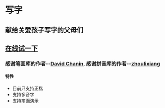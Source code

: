 # 写字
## 献给关爱孩子写字的父母们
## [在线试一下](https://dabeng.github.io/xiezi/)
### 感谢笔画库的作者--[David Chanin](https://github.com/chanind/hanzi-writer), 感谢拼音库的作者--[zhoulixiang](https://github.com/zh-lx/pinyin-pro)
#### 特性
- 目前只支持正楷
- 支持多音字
- 支持笔画演示

